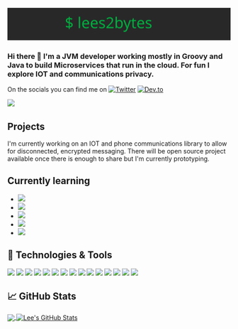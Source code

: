 ![](lees2bytes.svg)


### Hi there 👋 I'm a JVM developer working mostly in Groovy and Java to build Microservices that run in the cloud. For fun I explore IOT and communications privacy.

On the socials you can find me on [![Twitter](https://img.shields.io/badge/Twitter-lees2bytes-informational?style=flat&logo=twitter&logoColor=white&color=brightgreen)](https://twitter.com/lees2bytes)    [![Dev.to](https://img.shields.io/badge/Dev.to-lee-informational?style=flat&logo=dev.to&logoColor=white&color=brightgreen)](https://dev.to/leeclarke)

![](https://fast-dusk-35384.herokuapp.com/icon)

Projects
------------------------

I'm currently working on an IOT and phone communications library to allow for disconnected, encrypted messaging. There will be open source project available once there is enough to share but I'm currently prototyping.



Currently learning
-----------------------
* ![](https://img.shields.io/badge/Code-Zig-informational?style=flat&logo=zig&logoColor=orange&color=brightgreen)
* ![](https://img.shields.io/badge/Code-vuejs-informational?style=flat&logo=vue.js&logoColor=green&color=brightgreen)
* ![](https://img.shields.io/badge/Tech-P2P-informational?style=flat&logo=hyper&logoColor=blue&color=brightgreen)
* ![](https://img.shields.io/badge/Tech-AWS-informational?style=flat&logo=amazonaws&logoColor=white&color=brightgreen)
* ![](https://img.shields.io/badge/Code-Python-informational?style=flat&logo=python&logoColor=yellow&color=brightgreen)


## 🔧 Technologies & Tools
![](https://img.shields.io/badge/Code-Java-informational?style=flat&logo=openjdk&logoColor=white&color=brightgreen)
![](https://img.shields.io/badge/Code-Groovy-informational?style=flat&logo=apachegroovy&logoColor=white&color=brightgreen)
![](https://img.shields.io/badge/Code-JavaScript-informational?style=flat&logo=javascript&logoColor=white&color=brightgreen)
![](https://img.shields.io/badge/Code-Python-informational?style=flat&logo=python&logoColor=white&color=brightgreen)
![](https://img.shields.io/badge/Editor-IntelliJ_IDEA-informational?style=flat&logo=intellij-idea&logoColor=white&color=brightgreen)
![](https://img.shields.io/badge/Editor-VSCode-informational?style=flat&logo=visual-studio-code&logoColor=white&color=brightgreen)
![](https://img.shields.io/badge/OS-Ubuntu-informational?style=flat&logo=ubuntu&logoColor=white&color=brightgreen)
![](https://img.shields.io/badge/OS-Android-informational?style=flat&logo=android&logoColor=white&color=brightgreen)
![](https://img.shields.io/badge/Shell-Bash-informational?style=flat&logo=gnu-bash&logoColor=white&color=brightgreen)
![](https://img.shields.io/badge/Tools-PostgreSQL-informational?style=flat&logo=postgresql&logoColor=white&color=brightgreen)
![](https://img.shields.io/badge/Tools-Docker-informational?style=flat&logo=docker&logoColor=white&color=brightgreen)
![](https://img.shields.io/badge/Cloud-Railway-informational?style=flat&logo=railway&logoColor=white&color=brightgreen)
![](https://img.shields.io/badge/Cloud-Heroku-informational?style=flat&logo=heroku&logoColor=white&color=brightgreen)
![](https://img.shields.io/badge/Cloud-AWS-informational?style=flat&logo=amazon-aws&logoColor=white&color=brightgreen)
![](https://img.shields.io/badge/Cloud-RaspberryPi-informational?style=flat&logo=raspberry-pi&logoColor=white&color=brightgreen)

## &#x1f4c8; GitHub Stats

<a href="https://github.com/leeclarke/leeclarke">
  <img align="center" src="https://github-readme-stats.vercel.app/api/top-langs/?username=leeclarke&hide=html&title_color=ffffff&text_color=c9cacc&icon_color=2bbc8a&bg_color=1d1f21" />
</a>
<a href="https://github.com/leeclarke/leeclarke">
  <img align="center" src="https://github-readme-stats.vercel.app/api?username=leeclarke&show_icons=true&line_height=27&count_private=true&title_color=ffffff&text_color=c9cacc&icon_color=2bbc8a&bg_color=1d1f21" alt="Lee's GitHub Stats" />
</a>
